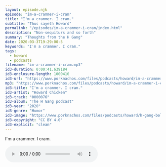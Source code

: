 ```yaml
---
layout: episode.njk
episode: "im-a-crammer-i-cram"
title: "I'm a crammer. I cram."
subtitle: "Thus sayeth Howard"
permalink: "/episodes/im-a-crammer-i-cram/index.html"
description: "Non-sequiturs and so forth"
summary: "Thoughts from the H Gang"
date: 2020-03-3T19:29:00-5
keywords: "I'm a crammer. I cram."
tags:
  - howard
  - podcasts
filename: "im-a-crammer-i-cram.mp3"
id3-duration: 0:00:41.639184
id3-enclosure-length: 1000410
id3-url: "https://www.porknachos.com/files/podcasts/howard/im-a-crammer-i-cram.mp3"
mp3: "https://www.porknachos.com/files/podcasts/howard/im-a-crammer-i-cram.mp3"
id3-title: "I'm a crammer. I cram."
id3-artist: "Howard Chicken"
id3-track: "0000076"
id3-album: "The H Gang podcast"
id3-year: "2020"
id3-genre: "Humor"
id3-image: "https://www.porknachos.com/files/podcasts/howard/h-gang-bold.jpg"
id3-copyright: "CC BY 4.0"
id3-explicit: "clean"
---
```

I'm a crammer. I cram.

<audio controls>
  <source src="https://www.porknachos.com/files/podcasts/howard/im-a-crammer-i-cram.mp3">
</audio>
